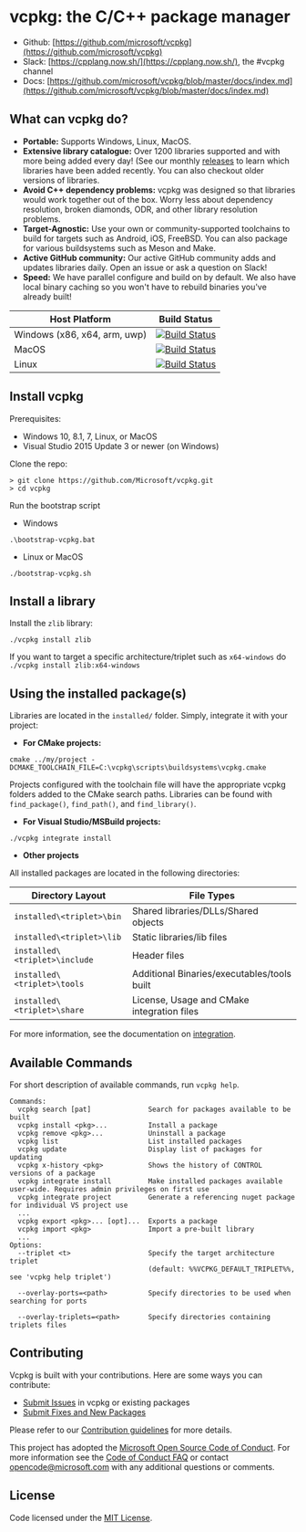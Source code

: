 # vcpkg: the C/C++ package manager

* Github: [https://github.com/microsoft/vcpkg](https://github.com/microsoft/vcpkg)
* Slack: [https://cpplang.now.sh/](https://cpplang.now.sh/), the #vcpkg channel
* Docs: [https://github.com/microsoft/vcpkg/blob/master/docs/index.md](https://github.com/microsoft/vcpkg/blob/master/docs/index.md)

## What can vcpkg do?
* __Portable:__ Supports Windows, Linux, MacOS. 
* __Extensive library catalogue:__ Over 1200 libraries supported and with more being added every day! (See our monthly [releases](https://github.com/microsoft/vcpkg/releases) to learn which libraries have been added recently. You can also checkout older versions of libraries.
* __Avoid C++ dependency problems:__ vcpkg was designed so that libraries would work together out of the box. Worry less about dependency resolution, broken diamonds, ODR, and other library resolution problems.
* __Target-Agnostic:__ Use your own or community-supported toolchains to build for targets such as Android, iOS, FreeBSD. You can also package for various buildsystems such as Meson and Make. 
* __Active GitHub community:__ Our active GitHub community adds and updates libraries daily. Open an issue or ask a question on Slack!
* __Speed:__ We have parallel configure and build on by default. We also have local binary caching so you won't have to rebuild binaries you've already built! 

| Host Platform  | Build Status |
| ------------- | ------------- |
| Windows (x86, x64, arm, uwp)  | [![Build Status](https://dev.azure.com/vcpkg/public/_apis/build/status/vcpkg-Windows-master-CI?branchName=master)](https://dev.azure.com/vcpkg/public/_build/latest?definitionId=9&branchName=master)  |
| MacOS  | [![Build Status](https://dev.azure.com/vcpkg/public/_apis/build/status/vcpkg-osx-master-CI?branchName=master)](https://dev.azure.com/vcpkg/public/_build/latest?definitionId=11&branchName=master)  |
| Linux | [![Build Status](https://dev.azure.com/vcpkg/public/_apis/build/status/vcpkg-Linux-master-CI?branchName=master)](https://dev.azure.com/vcpkg/public/_build/latest?definitionId=6&branchName=master) |

## Install vcpkg
Prerequisites:
- Windows 10, 8.1, 7, Linux, or MacOS
- Visual Studio 2015 Update 3 or newer (on Windows)

Clone the repo:
```
> git clone https://github.com/Microsoft/vcpkg.git
> cd vcpkg
```

Run the bootstrap script
* Windows 
```
.\bootstrap-vcpkg.bat
```
* Linux or MacOS
```
./bootstrap-vcpkg.sh
```

## Install a library
Install the `zlib` library:
```
./vcpkg install zlib
```
If you want to target a specific architecture/triplet such as `x64-windows` do `./vcpkg install zlib:x64-windows`

## Using the installed package(s)
Libraries are located in the `installed/` folder. Simply, integrate it with your project:

* __For CMake projects:__

```
cmake ../my/project -DCMAKE_TOOLCHAIN_FILE=C:\vcpkg\scripts\buildsystems\vcpkg.cmake
```
Projects configured with the toolchain file will have the appropriate vcpkg folders added to the CMake search paths. Libraries can be found with `find_package()`, `find_path()`, and `find_library()`.

* __For Visual Studio/MSBuild projects:__

```
./vcpkg integrate install
```

* __Other projects__

All installed packages are located in the following directories:

| Directory Layout  | File Types |
| ------------- | ------------- |
| `installed\<triplet>\bin` | Shared libraries/DLLs/Shared objects |
| `installed\<triplet>\lib` | Static libraries/lib files |
| `installed\<triplet>\include` | Header files |
| `installed\<triplet>\tools` | Additional Binaries/executables/tools built |
| `installed\<triplet>\share` | License, Usage and CMake integration files |


For more information, see the documentation on [integration](docs/users/integration.md).

## Available Commands

For short description of available commands, run `vcpkg help`.
```
Commands:
  vcpkg search [pat]              Search for packages available to be built
  vcpkg install <pkg>...          Install a package
  vcpkg remove <pkg>...           Uninstall a package
  vcpkg list                      List installed packages
  vcpkg update                    Display list of packages for updating
  vcpkg x-history <pkg>           Shows the history of CONTROL versions of a package
  vcpkg integrate install         Make installed packages available user-wide. Requires admin privileges on first use
  vcpkg integrate project         Generate a referencing nuget package for individual VS project use
  ...
  vcpkg export <pkg>... [opt]...  Exports a package
  vcpkg import <pkg>              Import a pre-built library
  ...
Options:
  --triplet <t>                   Specify the target architecture triplet
                                  (default: %%VCPKG_DEFAULT_TRIPLET%%, see 'vcpkg help triplet')

  --overlay-ports=<path>          Specify directories to be used when searching for ports

  --overlay-triplets=<path>       Specify directories containing triplets files

```

## Contributing
Vcpkg is built with your contributions. Here are some ways you can contribute:

* [Submit Issues](https://github.com/Microsoft/vcpkg/issues) in vcpkg or existing packages
* [Submit Fixes and New Packages](https://github.com/Microsoft/vcpkg/pulls)

Please refer to our [Contribution guidelines](CONTRIBUTING.md) for more details.

This project has adopted the [Microsoft Open Source Code of Conduct](https://opensource.microsoft.com/codeofconduct/). For more information see the [Code of Conduct FAQ](https://opensource.microsoft.com/codeofconduct/faq/) or contact [opencode@microsoft.com](mailto:opencode@microsoft.com) with any additional questions or comments.

## License

Code licensed under the [MIT License](LICENSE.txt).
